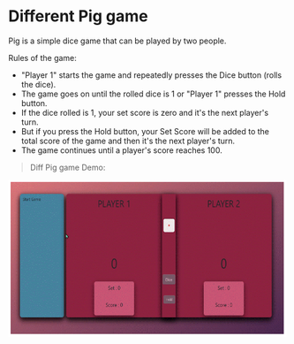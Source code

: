 # Different Pig game
Pig is a simple dice game that can be played by two people.   

 Rules of the game:
* "Player 1" starts the game and repeatedly presses the Dice button (rolls the dice).   
* The game goes on until the rolled dice is 1 or "Player 1" presses the Hold button.  
* If the dice rolled is 1, your set score is zero and it's the next player's turn.  
* But if you press the Hold button, your Set Score will be added to the total score of the game and then it's the next player's turn.  
* ​The game continues until a player's score reaches 100.  
 
> Diff Pig game Demo:  

![](https://github.com/nasser-hadi/diff-pig-game/blob/master/diff-pig-game.gif)    
